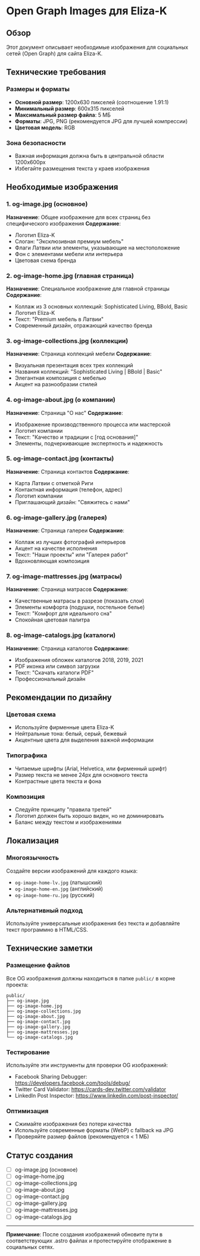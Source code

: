 # Open Graph Images для Eliza-K

## Обзор
Этот документ описывает необходимые изображения для социальных сетей (Open Graph) для сайта Eliza-K.

## Технические требования

### Размеры и форматы
- **Основной размер**: 1200x630 пикселей (соотношение 1.91:1)
- **Минимальный размер**: 600x315 пикселей
- **Максимальный размер файла**: 5 МБ
- **Форматы**: JPG, PNG (рекомендуется JPG для лучшей компрессии)
- **Цветовая модель**: RGB

### Зона безопасности
- Важная информация должна быть в центральной области 1200x600px
- Избегайте размещения текста у краев изображения

## Необходимые изображения

### 1. og-image.jpg (основное)
**Назначение**: Общее изображение для всех страниц без специфического изображения
**Содержание**:
- Логотип Eliza-K
- Слоган: "Эксклюзивная премиум мебель"
- Флаги Латвии или элементы, указывающие на местоположение
- Фон с элементами мебели или интерьера
- Цветовая схема бренда

### 2. og-image-home.jpg (главная страница)
**Назначение**: Специальное изображение для главной страницы
**Содержание**:
- Коллаж из 3 основных коллекций: Sophisticated Living, BBold, Basic
- Логотип Eliza-K
- Текст: "Premium мебель в Латвии"
- Современный дизайн, отражающий качество бренда

### 3. og-image-collections.jpg (коллекции)
**Назначение**: Страница коллекций мебели
**Содержание**:
- Визуальная презентация всех трех коллекций
- Названия коллекций: "Sophisticated Living | BBold | Basic"
- Элегантная композиция с мебелью
- Акцент на разнообразии стилей

### 4. og-image-about.jpg (о компании)
**Назначение**: Страница "О нас"
**Содержание**:
- Изображение производственного процесса или мастерской
- Логотип компании
- Текст: "Качество и традиции с [год основания]"
- Элементы, подчеркивающие экспертность и надежность

### 5. og-image-contact.jpg (контакты)
**Назначение**: Страница контактов
**Содержание**:
- Карта Латвии с отметкой Риги
- Контактная информация (телефон, адрес)
- Логотип компании
- Приглашающий дизайн: "Свяжитесь с нами"

### 6. og-image-gallery.jpg (галерея)
**Назначение**: Страница галереи
**Содержание**:
- Коллаж из лучших фотографий интерьеров
- Акцент на качестве исполнения
- Текст: "Наши проекты" или "Галерея работ"
- Вдохновляющая композиция

### 7. og-image-mattresses.jpg (матрасы)
**Назначение**: Страница матрасов
**Содержание**:
- Качественные матрасы в разрезе (показать слои)
- Элементы комфорта (подушки, постельное белье)
- Текст: "Комфорт для идеального сна"
- Спокойная цветовая палитра

### 8. og-image-catalogs.jpg (каталоги)
**Назначение**: Страница каталогов
**Содержание**:
- Изображения обложек каталогов 2018, 2019, 2021
- PDF иконка или символ загрузки
- Текст: "Скачать каталоги PDF"
- Профессиональный дизайн

## Рекомендации по дизайну

### Цветовая схема
- Используйте фирменные цвета Eliza-K
- Нейтральные тона: белый, серый, бежевый
- Акцентные цвета для выделения важной информации

### Типографика
- Читаемые шрифты (Arial, Helvetica, или фирменный шрифт)
- Размер текста не менее 24px для основного текста
- Контрастные цвета текста и фона

### Композиция
- Следуйте принципу "правила третей"
- Логотип должен быть хорошо виден, но не доминировать
- Баланс между текстом и изображениями

## Локализация

### Многоязычность
Создайте версии изображений для каждого языка:
- `og-image-home-lv.jpg` (латышский)
- `og-image-home-en.jpg` (английский)  
- `og-image-home-ru.jpg` (русский)

### Альтернативный подход
Используйте универсальные изображения без текста и добавляйте текст программно в HTML/CSS.

## Технические заметки

### Размещение файлов
Все OG изображения должны находиться в папке `public/` в корне проекта:
```
public/
├── og-image.jpg
├── og-image-home.jpg
├── og-image-collections.jpg
├── og-image-about.jpg
├── og-image-contact.jpg
├── og-image-gallery.jpg
├── og-image-mattresses.jpg
└── og-image-catalogs.jpg
```

### Тестирование
Используйте эти инструменты для проверки OG изображений:
- Facebook Sharing Debugger: https://developers.facebook.com/tools/debug/
- Twitter Card Validator: https://cards-dev.twitter.com/validator
- LinkedIn Post Inspector: https://www.linkedin.com/post-inspector/

### Оптимизация
- Сжимайте изображения без потери качества
- Используйте современные форматы (WebP) с fallback на JPG
- Проверяйте размер файлов (рекомендуется < 1 МБ)

## Статус создания

- [ ] og-image.jpg (основное)
- [ ] og-image-home.jpg
- [ ] og-image-collections.jpg  
- [ ] og-image-about.jpg
- [ ] og-image-contact.jpg
- [ ] og-image-gallery.jpg
- [ ] og-image-mattresses.jpg
- [ ] og-image-catalogs.jpg

---

**Примечание**: После создания изображений обновите пути в соответствующих .astro файлах и протестируйте отображение в социальных сетях.